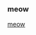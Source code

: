 ### meow 

[meow](https://github.com/xuejialing/xuejialing.github.io/blob/master/_images/meow.jpeg?raw=true)
